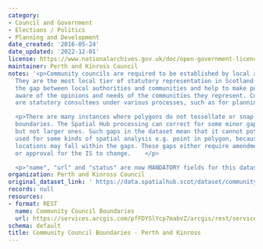 ```yaml
---
category:
- Council and Government
- Elections / Politics
- Planning and Development
date_created: '2016-05-24'
date_updated: '2022-12-01'
license: https://www.nationalarchives.gov.uk/doc/open-government-licence/version/3/
maintainer: Perth and Kinross Council
notes: '<p>Community councils are required to be established by local authorities.
  They are the most local tier of statutory representation in Scotland. They bridge
  the gap between local authorities and communities and help to make public bodies
  aware of the opinions and needs of the communities they represent. Community councils
  are statutory consultees under various processes, such as for planning applications.</p>

  <p>There are many instances where polygons do not tessellate or snap to local authority
  boundaries. The Spatial Hub processing can correct for some minor gap errors (&lt;5m)
  but not larger ones. Such gaps in the dataset mean that it cannot potentially be
  used for some kinds of spatial analysis e.g. point in polygon, because some point
  locations may fall within the gaps. These gaps either require amendment at source
  or approval for the IS to change.    </p>

  <p>"name", "url" and "status" are now MANDATORY fields for this dataset.                                                                                                                                                                                                                                                                                                                                                                                                                                                                                                                                                                                                                                                                                                                                                                                                                                                                                                                                                                                                                                                                                                                                                                                                                                                                                                                                                                                                                                                                                                                                                                                                                           </p>'
organization: Perth and Kinross Council
original_dataset_link: ' https://data.spatialhub.scot/dataset/community_council_boundaries-pk'
records: null
resources:
- format: REST
  name: Community Council Boundaries
  url: https://services.arcgis.com/pfFDYSlYcp7mabvZ/arcgis/rest/services/Community_Councils/FeatureServer
schema: default
title: Community Council Boundaries - Perth and Kinross
---
```

